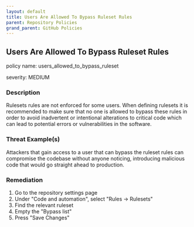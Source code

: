 ```yaml
---
layout: default
title: Users Are Allowed To Bypass Ruleset Rules
parent: Repository Policies
grand_parent: GitHub Policies
---
```



## Users Are Allowed To Bypass Ruleset Rules
policy name: users_allowed_to_bypass_ruleset

severity: MEDIUM

### Description
Rulesets rules are not enforced for some users. When defining rulesets it is recommended to make sure that no one is allowed to bypass these rules in order to avoid inadvertent or intentional alterations to critical code which can lead to potential errors or vulnerabilities in the software.

### Threat Example(s)
Attackers that gain access to a user that can bypass the ruleset rules can compromise the codebase without anyone noticing, introducing malicious code that would go straight ahead to production.



### Remediation
1. Go to the repository settings page
2. Under "Code and automation", select "Rules -> Rulesets"
3. Find the relevant ruleset
4. Empty the "Bypass list"
5. Press "Save Changes"



